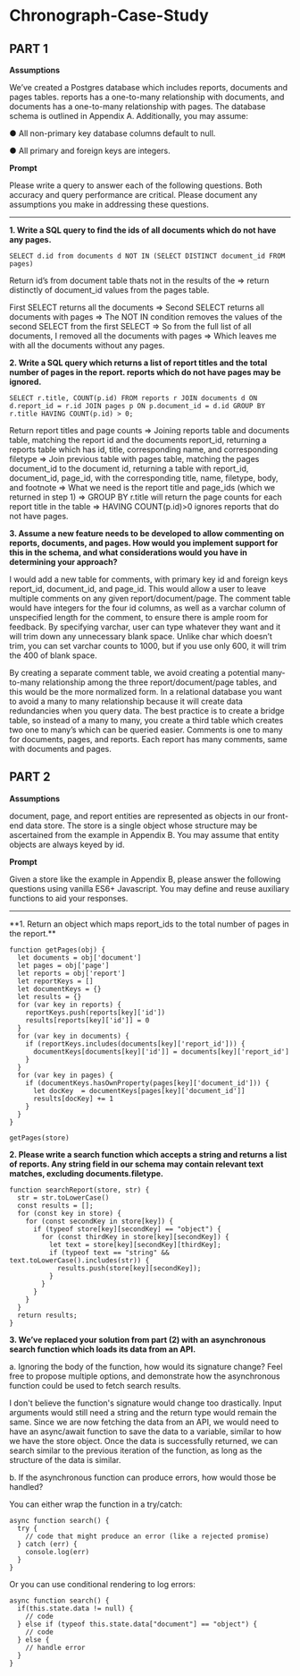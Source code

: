 # Chronograph-Case-Study
## PART 1

**Assumptions**

We’ve created a Postgres database which includes reports, documents and pages tables. reports has a one-to-many relationship with documents, and documents has a one-to-many relationship with pages. The database schema is outlined in Appendix A. Additionally, you may assume:

● All non-primary key database columns default to null.

● All primary and foreign keys are integers.

**Prompt**

Please write a query to answer each of the following questions. Both accuracy and query performance are critical. Please document any assumptions you make in addressing these questions.
<hr>

**1. Write a SQL query to find the ids of all documents which do not have any pages.**
```
SELECT d.id from documents d NOT IN (SELECT DISTINCT document_id FROM pages)
```

Return id’s from document table thats not in the results of the ⇒ return distinctly of document_id values from the pages table.

First SELECT returns all the documents ⇒ 
Second SELECT returns all documents with pages ⇒ 
The NOT IN condition removes the values of the second SELECT from the first SELECT ⇒ 
So from the full list of all documents, I removed all the documents with pages ⇒ 
Which leaves me with all the documents without any pages.

**2. Write a SQL query which returns a list of report titles and the total number of pages in the report. reports which do not have pages may be ignored.**
```
SELECT r.title, COUNT(p.id) FROM reports r JOIN documents d ON d.report_id = r.id JOIN pages p ON p.document_id = d.id GROUP BY r.title HAVING COUNT(p.id) > 0;
```
Return report titles and page counts ⇒ 
Joining reports table and documents table, matching the report id and the documents report_id, returning a reports table which has id, title, corresponding name, and corresponding filetype ⇒ 
Join previous table with pages table, matching the pages document_id to the document id, returning a table with report_id, document_id, page_id, with the corresponding title, name, filetype, body, and footnote ⇒ 
What we need is the report title and page_ids (which we returned in step 1) ⇒ 
GROUP BY r.title will return the page counts for each report title in the table ⇒ 
HAVING COUNT(p.id)>0 ignores reports that do not have pages. 

**3. Assume a new feature needs to be developed to allow commenting on reports, documents, and pages. How would you implement support for this in the schema, and what considerations would you have in determining your approach?**

I would add a new table for comments, with primary key id and foreign keys report_id, document_id, and page_id. This would allow a user to leave multiple comments on any given report/document/page. The comment table would have integers for the four id columns, as well as a varchar column of unspecified length for the comment, to ensure there is ample room for feedback. By specifying varchar, user can type whatever they want and it will trim down any unnecessary blank space. Unlike char which doesn’t trim, you can set varchar counts to 1000, but if you use only 600, it will trim the 400 of blank space.

By creating a separate comment table, we avoid creating a potential many-to-many relationship among the three report/document/page tables, and this would be the more normalized form. In a relational database you want to avoid a many to many relationship because it will create data redundancies when you query data. The best practice is to create a bridge table, so instead of a many to many, you create a third table which creates two one to many’s which can be queried easier. Comments is one to many for documents, pages, and reports. Each report has many comments, same with documents and pages.


## PART 2

**Assumptions** 

document, page, and report entities are represented as objects in our front-end data store. The store is a single object whose structure may be ascertained from the example in Appendix B. You may assume that entity objects are always keyed by id.

**Prompt**

Given a store like the example in Appendix B, please answer the following questions using vanilla ES6+ Javascript. You may define and reuse auxiliary functions to aid your responses.
<hr>
**1. Return an object which maps report_ids to the total number of pages in the report.**

```
function getPages(obj) {
  let documents = obj['document']
  let pages = obj['page']
  let reports = obj['report']
  let reportKeys = []
  let documentKeys = {}
  let results = {}
  for (var key in reports) {
    reportKeys.push(reports[key]['id'])
    results[reports[key]['id']] = 0
  }
  for (var key in documents) {
    if (reportKeys.includes(documents[key]['report_id'])) {
      documentKeys[documents[key]['id']] = documents[key]['report_id']
    }
  }
  for (var key in pages) {
    if (documentKeys.hasOwnProperty(pages[key]['document_id'])) {
      let docKey  = documentKeys[pages[key]['document_id']]
      results[docKey] += 1
    }
  }
}

getPages(store)
```

**2. Please write a search function which accepts a string and returns a list of reports. Any string field in our schema may contain relevant text matches, excluding documents.filetype.**
```
function searchReport(store, str) {
  str = str.toLowerCase()
  const results = [];
  for (const key in store) {
    for (const secondKey in store[key]) {
      if (typeof store[key][secondKey] == "object") {
        for (const thirdKey in store[key][secondKey]) {
          let text = store[key][secondKey][thirdKey];
          if (typeof text == "string" && text.toLowerCase().includes(str)) {
            results.push(store[key][secondKey]);
          }
        }
      }
    }
  }
  return results;
}
```

**3. We’ve replaced your solution from part (2) with an asynchronous search function which loads its data from an API.**

a. Ignoring the body of the function, how would its signature change? Feel free to propose multiple options, and demonstrate how the asynchronous function could be used to fetch search results.

I don't believe the function's signature would change too drastically. Input arguments would still need a string and the return type would remain the same. Since we are now fetching the data from an API, we would need to have an async/await function to save the data to a variable, similar to how we have the store object. Once the data is successfully returned, we can search similar to the previous iteration of the function, as long as the structure of the data is similar. 

b. If the asynchronous function can produce errors, how would those be handled?
	
You can either wrap the function in a try/catch:
```
async function search() {
  try {
    // code that might produce an error (like a rejected promise)
  } catch (err) {
    console.log(err)
  }
}
```
Or you can use conditional rendering to log errors:
```
async function search() {
  if(this.state.data != null) {
    // code
  } else if (typeof this.state.data["document"] == "object") {
    // code
  } else {
    // handle error
  }
}
```


